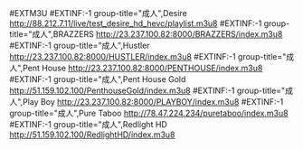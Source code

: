 #EXTM3U
#EXTINF:-1 group-title="成人",Desire
http://88.212.7.11/live/test_desire_hd_hevc/playlist.m3u8
#EXTINF:-1 group-title="成人",BRAZZERS
http://23.237.100.82:8000/BRAZZERS/index.m3u8
#EXTINF:-1 group-title="成人",Hustler
http://23.237.100.82:8000/HUSTLER/index.m3u8
#EXTINF:-1 group-title="成人",Pent House
http://23.237.100.82:8000/PENTHOUSE/index.m3u8
#EXTINF:-1 group-title="成人",Pent House Gold
http://51.159.102.100/PenthouseGold/index.m3u8
#EXTINF:-1 group-title="成人",Play Boy
http://23.237.100.82:8000/PLAYBOY/index.m3u8
#EXTINF:-1 group-title="成人",Pure Taboo
http://78.47.224.234/puretaboo/index.m3u8
#EXTINF:-1 group-title="成人",Redlight HD
http://51.159.102.100/RedlightHD/index.m3u8
